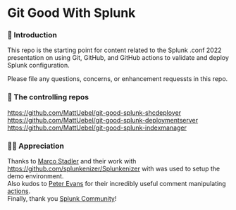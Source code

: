 # Git Good With Splunk

### 👋 Introduction

This repo is the starting point for content related to the Splunk .conf 2022 presentation on using Git, GitHub, and GitHub actions to validate and deploy Splunk configuration.

Please file any questions, concerns, or enhancement requessts in this repo.

### 🤖 The controlling repos

https://github.com/MattUebel/git-good-splunk-shcdeployer  
https://github.com/MattUebel/git-good-splunk-deploymentserver  
https://github.com/MattUebel/git-good-splunk-indexmanager  

### 🙇‍♂️ Appreciation

Thanks to [Marco Stadler](https://github.com/splunkenizer) and their work with https://github.com/splunkenizer/Splunkenizer with was used to setup the demo environment.  
Also kudos to [Peter Evans](https://github.com/peter-evans) for their incredibly useful comment manipulating [actions](https://github.com/marketplace/actions/create-or-update-comment).  
Finally, thank you [Splunk Community](https://community.splunk.com/t5/Community/ct-p/en-us)!
